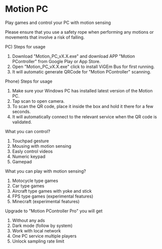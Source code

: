 # Motion PC

Play games and control your PC with motion sensing

Please ensure that you use a safety rope when performing any motions or movements that involve a risk of falling.

PC) Steps for usage
1. Download "Motion_PC_vX.X.exe" and download APP "Motion PController" from Google Play or App Store.
2. Open "Motion_PC_vX.X.exe" click to install ViGEm Bus for first running.
3. It will automatic generate QRCode for "Motion PController" scanning.

Phone) Steps for usage
1. Make sure your Windows PC has installed latest version of the Motion PC.
2. Tap scan to open camera.
3. To scan the QR code, place it inside the box and hold it there for a few seconds.
4. It will automatically connect to the relevant service when the QR code is validated.


What you can control?
1. Touchpad gesture
2. Mousing with motion sensing
3. Easly control videos
4. Numeric keypad
5. Gamepad

What you can play with motion sensing?
1. Motocycle type games
2. Car type games
3. Aircraft type games with yoke and stick
4. FPS type games (experimental features)
5. Minecraft (experimental features)

Upgrade to "Motion PController Pro" you will get
1. Without any ads
2. Dark mode (follow by system)
3. Work with local network
4. One PC service multiple players
5. Unlock sampling rate limit
